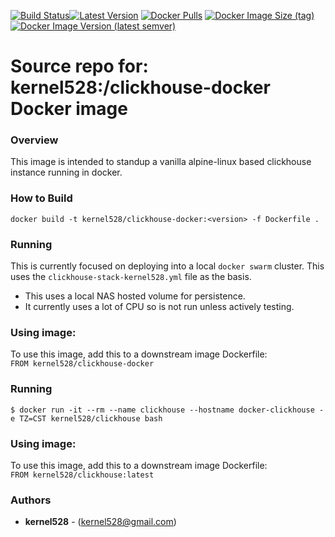[![Build Status](http://drone.kernelsanders.biz:8080/api/badges/kernel528/clickhouse-docker/status.svg?ref=refs/heads/main)](http://drone.kernelsanders.biz:8080/kernel528/clickhouse-docker)[![Latest Version](https://img.shields.io/github/v/tag/kernel528/clickhouse-docker)](https://github.com/kernel528/clickhouse-docker/releases/latest)
[![Docker Pulls](https://img.shields.io/docker/pulls/kernel528/clickhouse)](https://hub.docker.com/r/kernel528/clickhouse)
[![Docker Image Size (tag)](https://img.shields.io/docker/image-size/kernel528/clickhouse)](https://hub.docker.com/r/kernel528/clickhouse/)
[![Docker Image Version (latest semver)](https://img.shields.io/docker/v/kernel528/clickhouse?sort=semver)](https://hub.docker.com/r/kernel528/clickhouse)

# Source repo for: kernel528:/clickhouse-docker Docker image

### Overview
This image is intended to standup a vanilla alpine-linux based clickhouse instance running in docker.

### How to Build
``docker build -t kernel528/clickhouse-docker:<version> -f Dockerfile .``

### Running
This is currently focused on deploying into a local `docker swarm` cluster.  This uses the `clickhouse-stack-kernel528.yml` file as the basis.
- This uses a local NAS hosted volume for persistence.
- It currently uses a lot of CPU so is not run unless actively testing.

### Using image:
To use this image, add this to a downstream image Dockerfile:  
``FROM kernel528/clickhouse-docker``

### Running
``$ docker run -it --rm --name clickhouse --hostname docker-clickhouse -e TZ=CST kernel528/clickhouse bash``

### Using image:
To use this image, add this to a downstream image Dockerfile:  
``FROM kernel528/clickhouse:latest``


### Authors
* **kernel528** - (kernel528@gmail.com)
